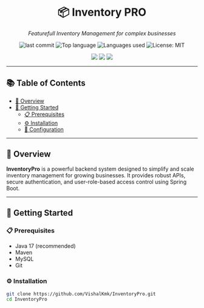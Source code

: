 <h1 align="center">📦 Inventory PRO</h1>
<p align="center"><em> Featurefull Inventory Management for complex businesses </em></p>

<p align="center">
  <img src="https://img.shields.io/github/last-commit/VishalKmk/InventoryPro" alt="last commit">
  <img src="https://img.shields.io/github/languages/top/VishalKmk/InventoryPro" alt="Top language">
  <img src="https://img.shields.io/github/languages/count/VishalKmk/InventoryPro" alt="Languages used">
  <img src="https://img.shields.io/github/license/VishalKmk/InventoryPro" alt="License: MIT">
</p>

<p align="center">
  <img src="https://img.shields.io/badge/Built%20With-Java-blue.svg" />
  <img src="https://img.shields.io/badge/Framework-SpringBoot-green.svg" />
  <img src="https://img.shields.io/badge/Database-MySQL-lightgrey.svg" />
</p>

---

## 📚 Table of Contents

- [📝 Overview](#-overview)
- [🚀 Getting Started](#-getting-started)
  - [📋 Prerequisites](#-prerequisites)
  - [⚙️ Installation](#%EF%B8%8F-installation)
  - [🔧 Configuration](#-configuration)

---

## 📝 Overview

**InventoryPro** is a powerful backend system designed to simplify and scale inventory management for growing businesses. It provides robust APIs, secure authentication, and user-role-based access control using Spring Boot.

---

## 🚀 Getting Started

### 📋 Prerequisites

- Java 17 (recommended)
- Maven
- MySQL
- Git

### ⚙️ Installation

```bash
git clone https://github.com/VishalKmk/InventoryPro.git
cd InventoryPro
